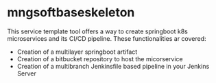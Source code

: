 # mngsoftbaseskeleton

This service template tool offers a way to create springboot k8s microservices and its CI/CD pipeline. These functionalities ar covered:

* Creation of a multilayer springboot artifact
* Creation of a bitbucket repository to host the micorservice
* Creation of a multibranch Jenkinsfile based pipeline in your Jenkins Server



